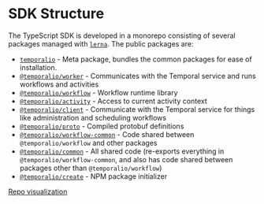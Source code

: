 # SDK Structure

The TypeScript SDK is developed in a monorepo consisting of several packages managed with [`lerna`](https://lerna.js.org/). The public packages are:

- [`temporalio`](../packages/meta) - Meta package, bundles the common packages for ease of installation.
- [`@temporalio/worker`](../packages/worker) - Communicates with the Temporal service and runs workflows and activities
- [`@temporalio/workflow`](../packages/workflow) - Workflow runtime library
- [`@temporalio/activity`](../packages/activity) - Access to current activity context
- [`@temporalio/client`](../packages/client) - Communicate with the Temporal service for things like administration and scheduling workflows
- [`@temporalio/proto`](../packages/proto) - Compiled protobuf definitions
- [`@temporalio/workflow-common`](../packages/workflow-common) - Code shared between `@temporalio/workflow` and other packages
- [`@temporalio/common`](../packages/common) - All shared code (re-exports everything in `@temporalio/workflow-common`, and also has code shared between packages other than `@temporalio/workflow`)
- [`@temporalio/create`](../packages/create-project) - NPM package initializer

[Repo visualization](https://octo-repo-visualization.vercel.app/?repo=temporalio%2Fsdk-typescript)
